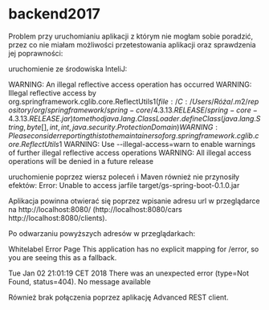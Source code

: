 # backend2017


Problem przy uruchomianiu aplikacji z którym nie mogłam sobie poradzić, przez co nie miałam możliwości przetestowania aplikacji oraz sprawdzenia jej poprawności:

uruchomienie ze środowiska InteliJ:

WARNING: An illegal reflective access operation has occurred
WARNING: Illegal reflective access by org.springframework.cglib.core.ReflectUtils$1 (file:/C:/Users/Róża/.m2/repository/org/springframework/spring-core/4.3.13.RELEASE/spring-core-4.3.13.RELEASE.jar) to method java.lang.ClassLoader.defineClass(java.lang.String,byte[],int,int,java.security.ProtectionDomain)
WARNING: Please consider reporting this to the maintainers of org.springframework.cglib.core.ReflectUtils$1
WARNING: Use --illegal-access=warn to enable warnings of further illegal reflective access operations
WARNING: All illegal access operations will be denied in a future release

uruchomienie poprzez wiersz poleceń i Maven również nie przynosiły efektów:
Error: Unable to access jarfile target/gs-spring-boot-0.1.0.jar

Aplikacja powinna otwierać się poprzez wpisanie adresu url w przeglądarce na http://localhost:8080/ 
(http://localhost:8080/cars http://localhost:8080/clients).

Po odwarzaniu powyższych adresów w przeglądarkach:

Whitelabel Error Page
This application has no explicit mapping for /error, so you are seeing this as a fallback.

Tue Jan 02 21:01:19 CET 2018
There was an unexpected error (type=Not Found, status=404).
No message available

Również brak połączenia poprzez aplikację Advanced REST client.


